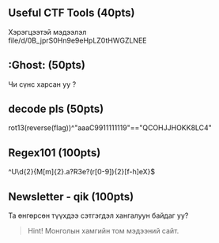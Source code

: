 ## Useful CTF Tools (40pts)  
Хэрэгцээтэй мэдээлэл  
file/d/0B_jprS0Hn9e9eHpLZ0tHWGZLNEE

## :Ghost: (50pts)
Чи сүнс харсан уу ?

## decode pls (50pts)
rot13(reverse(flag))^"aaaC9911111119"=="QCOHJJHOKK8LC4"

## Regex101 (100pts)
^U\d{2}\{M[m]{2}\.a?R3e?(r[0-9]){2}[f-h]eX\}$

## Newsletter - qik (100pts)
Та өнгөрсөн түүхдээ сэтгэгдэл хангалуун байдаг уу?  
> Hint! Монголын хамгийн том мэдээний сайт.

